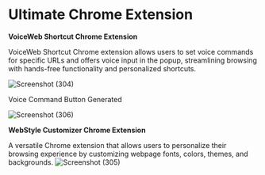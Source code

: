 # Ultimate Chrome Extension
**VoiceWeb Shortcut Chrome Extension**

VoiceWeb Shortcut Chrome extension allows users to set voice commands for specific URLs and offers voice input in the popup, streamlining browsing with hands-free functionality and personalized shortcuts.

![Screenshot (304)](https://github.com/VaishnaviChouksey/Ultimate-Chrome-Extension/assets/121281774/1696a2d2-bfe7-4b38-a7be-d488063c9ce1)

Voice Command Button Generated

![Screenshot (306)](https://github.com/VaishnaviChouksey/Ultimate-Chrome-Extension/assets/121281774/35d2338b-2533-4805-a620-736cf8147847)

**WebStyle Customizer Chrome Extension**

A versatile Chrome extension that allows users to personalize their browsing experience by customizing webpage fonts, colors, themes, and backgrounds.
![Screenshot (305)](https://github.com/VaishnaviChouksey/Ultimate-Chrome-Extension/assets/121281774/47ac77ec-ab77-4b3f-b06a-6a3f128b89f2)
